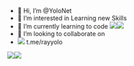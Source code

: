 - 👋 Hi, I’m @YoloNet
- 👀 I’m interested in Learning new Skills
- 🌱 I’m currently learning to code <img src="https://img.shields.io/badge/Shell_Script-121011?style=for-the-badge&logo=gnu-bash&logoColor=white" /><img src="https://img.shields.io/badge/Python-FFD43B?style=for-the-badge&logo=python&logoColor=blue" />
- 💞️ I’m looking to collaborate on
- <img src="https://img.shields.io/badge/Telegram-2CA5E0?style=for-the-badge&logo=telegram&logoColor=white" /> t.me/rayyolo

<!---
YoloNet/YoloNet is a ✨ special ✨ repository because its `README.md` (this file) appears on your GitHub profile.
You can click the Preview link to take a look at your changes.
--->
<img src="https://github-profile-summary-cards.vercel.app/api/cards/profile-details?username=yolonet" /><img src="https://github-readme-stats-git-masterrstaa-rickstaa.vercel.app/api?username=yolonet" />

